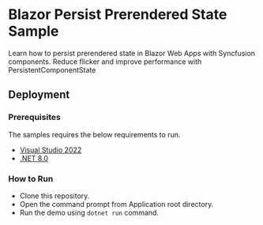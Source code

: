 # Blazor Persist Prerendered State Sample
Learn how to persist prerendered state in Blazor Web Apps with Syncfusion components. Reduce flicker and improve performance with PersistentComponentState

## Deployment

### Prerequisites

The samples requires the below requirements to run.

* [Visual Studio 2022](https://visualstudio.microsoft.com/vs/)
* [.NET 8.0](https://dotnet.microsoft.com/en-us/download/dotnet/8.0)

### How to Run

* Clone this repository.
* Open the command prompt from Application root directory.
* Run the demo using `dotnet run` command.